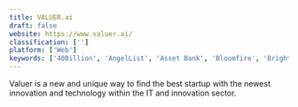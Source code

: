 ```yaml
---
title: VALUER.ai
draft: false 
website: https://www.valuer.ai/
classification: ['']
platform: ['Web']
keywords: ['40Billion', 'AngelList', 'Asset Bank', 'Bloomfire', 'Brightidea', 'Crowdicity', 'Crunchbase', 'Idea Spotlight', 'IdeaScale', 'Ideanote', 'Miro', 'PitchBook', 'Spigit', 'Vanilla Forums', 'VentureFounders', 'Viima']
---
```

Valuer is a new and unique way to find the best startup with the newest innovation and technology within the IT and innovation sector.